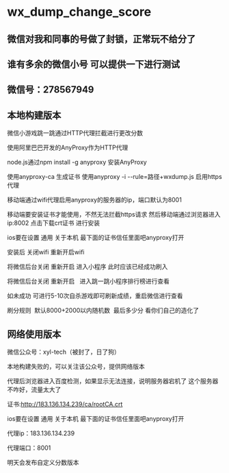 # wx_dump_change_score 
## 微信对我和同事的号做了封锁，正常玩不给分了
## 谁有多余的微信小号 可以提供一下进行测试
## 微信号：278567949
## 本地构建版本
微信小游戏跳一跳通过HTTP代理拦截进行更改分数

使用阿里巴巴开发的AnyProxy作为HTTP代理

node.js通过npm install -g anyproxy 安装AnyProxy

使用anyproxy-ca 生成证书
使用anyproxy -i --rule=路径+wxdump.js  启用https代理


移动端通过wifi代理启用anyproxy的服务器的ip，端口默认为8001

移动端要安装证书才能使用，不然无法拦截https请求
然后移动端通过浏览器进入 ip:8002  点击下载crt证书  进行安装

 ios要在设置 通用 关于本机 最下面的证书信任里面吧anyproxy打开

安装后 关闭wifi  重新开启wifi

将微信后台关闭  重新开启  进入小程序 此时应该已经成功刷入

将微信后台关闭  重新开启   进入跳一跳小程序排行榜进行查看

如未成功 可进行5-10次自杀游戏即可刷新成绩，重启微信进行查看

刷分规则  默认8000+2000以内随机数  最后多少分 看你们自己的造化了

## 网络使用版本
微信公众号：xyl-tech（被封了，日了狗）

本地构建失败的，可以关注该公众号，提供网络版本

代理后浏览器进入百度检测，如果显示无法连接，说明服务器宕机了
这个服务器不咋好，流量太大了

证书:http://183.136.134.239/ca/rootCA.crt

 ios要在设置 通用 关于本机 最下面的证书信任里面吧anyproxy打开

代理ip：183.136.134.239

代理端口：8001

明天会发布自定义分数版本

